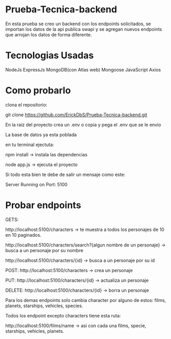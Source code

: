 # Prueba-Tecnica-backend
En esta prueba se creo un backend con los endpoints solicitados, se importan los datos de la api publica swapi
y se agregan nuevos endpoints que arrojan los datos de forma diferente.

# Tecnologias Usadas
NodeJs
ExpressJs
MongoDB(con Atlas web)
Mongoose
JavaScript
Axios

# Como probarlo
clona el repositorio:

git clone https://github.com/ErickDbS/Prueba-Tecnica-backend.git

En la raiz del proyecto crea un .env o copia y pega el .env que se le envio

La base de datos ya esta poblada

en tu terminal ejectuta:

npm install -> instala las dependencias

node app.js -> ejecuta el proyecto

Si todo esta bien te debe de salir un mensaje como este:

Server Running on Port: 5100

# Probar endpoints
GETS:

http://localhost:5100/characters -> te muestra a todos los personajes de 10 en 10 paginados.

http://localhost:5100/characters/search?{algun nombre de un personaje} -> busca a un personaje por su nombre

http://localhost:5100/characters/{id} -> busca a un personaje por su id

POST:
http://localhost:5100/characters -> crea un personaje

PUT:
http://localhost:5100/characters/{id} -> actualiza un personaje

DELETE:
http://localhost:5100/characters/{id} -> borra un personaje

Para los demas endpoints solo cambia character por alguno de estos: films, planets, starships, vehicles, species.

Todos los endpoint excepto characters tiene esta ruta:

http://localhost:5100/films/name -> asi con cada una films, specie, starships, vehicles, planets.
 